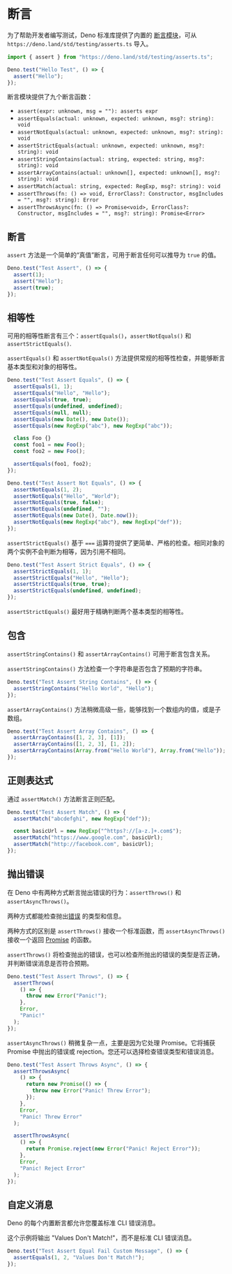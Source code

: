 # 断言

为了帮助开发者编写测试，Deno 标准库提供了内置的 [断言模块](https://deno.land/std/testing/asserts.ts)，可从 `https://deno.land/std/testing/asserts.ts` 导入。

```js
import { assert } from "https://deno.land/std/testing/asserts.ts";

Deno.test("Hello Test", () => {
  assert("Hello");
});
```

断言模块提供了九个断言函数：

- `assert(expr: unknown, msg = ""): asserts expr`
- `assertEquals(actual: unknown, expected: unknown, msg?: string): void`
- `assertNotEquals(actual: unknown, expected: unknown, msg?: string): void`
- `assertStrictEquals(actual: unknown, expected: unknown, msg?: string): void`
- `assertStringContains(actual: string, expected: string, msg?: string): void`
- `assertArrayContains(actual: unknown[], expected: unknown[], msg?: string): void`
- `assertMatch(actual: string, expected: RegExp, msg?: string): void`
- `assertThrows(fn: () => void, ErrorClass?: Constructor, msgIncludes = "", msg?: string): Error`
- `assertThrowsAsync(fn: () => Promise<void>, ErrorClass?: Constructor, msgIncludes = "", msg?: string): Promise<Error>`

## 断言

`assert` 方法是一个简单的“真值”断言，可用于断言任何可以推导为 `true` 的值。

```js
Deno.test("Test Assert", () => {
  assert(1);
  assert("Hello");
  assert(true);
});
```

## 相等性

可用的相等性断言有三个：`assertEquals()`，`assertNotEquals()` 和 `assertStrictEquals()`.

`assertEquals()` 和 `assertNotEquals()` 方法提供常规的相等性检查，并能够断言基本类型和对象的相等性。

```js
Deno.test("Test Assert Equals", () => {
  assertEquals(1, 1);
  assertEquals("Hello", "Hello");
  assertEquals(true, true);
  assertEquals(undefined, undefined);
  assertEquals(null, null);
  assertEquals(new Date(), new Date());
  assertEquals(new RegExp("abc"), new RegExp("abc"));

  class Foo {}
  const foo1 = new Foo();
  const foo2 = new Foo();

  assertEquals(foo1, foo2);
});

Deno.test("Test Assert Not Equals", () => {
  assertNotEquals(1, 2);
  assertNotEquals("Hello", "World");
  assertNotEquals(true, false);
  assertNotEquals(undefined, "");
  assertNotEquals(new Date(), Date.now());
  assertNotEquals(new RegExp("abc"), new RegExp("def"));
});
```

`assertStrictEquals()` 基于 `===` 运算符提供了更简单、严格的检查。相同对象的两个实例不会判断为相等，因为引用不相同。

```js
Deno.test("Test Assert Strict Equals", () => {
  assertStrictEquals(1, 1);
  assertStrictEquals("Hello", "Hello");
  assertStrictEquals(true, true);
  assertStrictEquals(undefined, undefined);
});
```

`assertStrictEquals()` 最好用于精确判断两个基本类型的相等性。

## 包含

`assertStringContains()` 和 `assertArrayContains()` 可用于断言包含关系。

`assertStringContains()` 方法检查一个字符串是否包含了预期的字符串。

```js
Deno.test("Test Assert String Contains", () => {
  assertStringContains("Hello World", "Hello");
});
```

`assertArrayContains()` 方法稍微高级一些，能够找到一个数组内的值，或是子数组。

```js
Deno.test("Test Assert Array Contains", () => {
  assertArrayContains([1, 2, 3], [1]);
  assertArrayContains([1, 2, 3], [1, 2]);
  assertArrayContains(Array.from("Hello World"), Array.from("Hello"));
});
```

## 正则表达式

通过 `assertMatch()` 方法断言正则匹配。

```js
Deno.test("Test Assert Match", () => {
  assertMatch("abcdefghi", new RegExp("def"));

  const basicUrl = new RegExp("^https?://[a-z.]+.com$");
  assertMatch("https://www.google.com", basicUrl);
  assertMatch("http://facebook.com", basicUrl);
});
```

## 抛出错误

在 Deno 中有两种方式断言抛出错误的行为：`assertThrows()` 和 `assertAsyncThrows()`。

两种方式都能检查抛出[错误](https://developer.mozilla.org/zh-CN/docs/Web/JavaScript/Reference/Global_Objects/Error) 的类型和信息。

两种方式的区别是 `assertThrows()` 接收一个标准函数，而 `assertAsyncThrows()` 接收一个返回 [Promise](https://developer.mozilla.org/zh-CN/docs/Web/JavaScript/Reference/Global_Objects/Promise) 的函数。

`assertThrows()` 将检查抛出的错误，也可以检查所抛出的错误的类型是否正确，并判断错误消息是否符合预期。

```js
Deno.test("Test Assert Throws", () => {
  assertThrows(
    () => {
      throw new Error("Panic!");
    },
    Error,
    "Panic!"
  );
});
```

`assertAsyncThrows()` 稍微复杂一点，主要是因为它处理 Promise。它将捕获 Promise 中抛出的错误或 rejection。您还可以选择检查错误类型和错误消息。

```js
Deno.test("Test Assert Throws Async", () => {
  assertThrowsAsync(
    () => {
      return new Promise(() => {
        throw new Error("Panic! Threw Error");
      });
    },
    Error,
    "Panic! Threw Error"
  );

  assertThrowsAsync(
    () => {
      return Promise.reject(new Error("Panic! Reject Error"));
    },
    Error,
    "Panic! Reject Error"
  );
});
```

## 自定义消息

Deno 的每个内置断言都允许您覆盖标准 CLI 错误消息。

这个示例将输出 "Values Don't Match!"，而不是标准 CLI 错误消息。

```js
Deno.test("Test Assert Equal Fail Custom Message", () => {
  assertEquals(1, 2, "Values Don't Match!");
});
```
